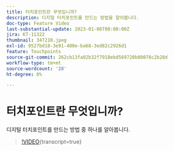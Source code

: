 ```yaml
---
title: 터치포인트란 무엇입니까?
description: 디지털 터치포인트를 만드는 방법을 알아봅니다.
doc-type: Feature Video
last-substantial-update: 2023-01-06T00:00:00Z
jira: KT-11322
thumbnail: 347210.jpeg
exl-id: 9527bd18-3e91-400e-ba68-3ed82c2926d1
feature: Touchpoints
source-git-commit: 262cb13fa02b32f7918ebd569720b80078c2b28d
workflow-type: tm+mt
source-wordcount: '28'
ht-degree: 0%

---
```


# 터치포인트란 무엇입니까?

디지털 터치포인트를 만드는 방법 중 하나를 알아봅니다.

>[!VIDEO](https://video.tv.adobe.com/v/3421815/?learn=on&captions=kor){transcript=true}

